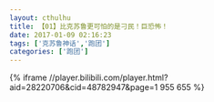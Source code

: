 ```yaml
---
layout: cthulhu
title: 【01】比克苏鲁更可怕的是刁民！巨恐怖！
date: 2017-01-09 02:16:23
tags: ['克苏鲁神话','跑团']
categories: ['跑团']
---
```

{% iframe //player.bilibili.com/player.html?aid=28220706&cid=48782947&page=1 955 655 %}